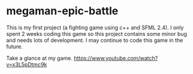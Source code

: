 # megaman-epic-battle
  This is my first project (a fighting game using c++ and SFML 2.4). I only spent 2 weeks coding this game so this project contains some minor bug and needs lots of development. I may continue to code this game in the future.
 
  Take a glance at my game.
  https://www.youtube.com/watch?v=x3L5pDtmc9k
